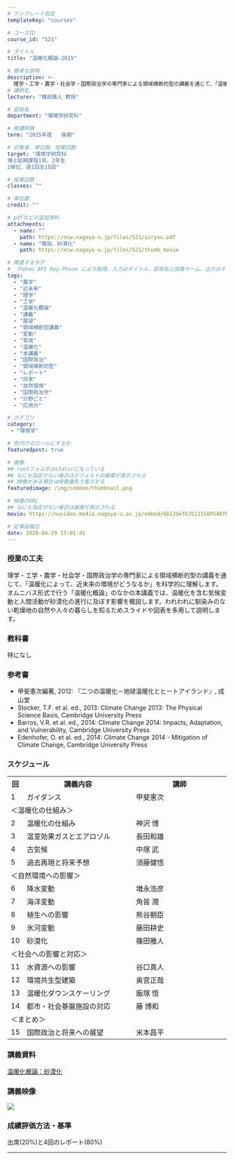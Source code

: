```yaml
---
# テンプレート指定
templateKey: "courses"

# コースID
course_id: "521"

# タイトル
title: "温暖化概論-2015"

# 簡単な説明
description: >-
  理学・工学・農学・社会学・国際政治学の専門家による領域横断的型の講義を通じて、「温暖化によって、近未来の環境がどうなるか」を科学的に理解します。具体的には   1. 温暖化の仕組み  2. 温暖化による自然環境の変動  3. 社会への影響と対応  4. 国際政治と将来への展望を学びます時間外学習としては、4つの分野ごとに環境問題を考察し、レポートを作成します。本講義は領域横断型講義と ....
# 講師名
lecturer: "篠田雅人 教授"

# 部局名
department: "環境学研究科"

# 開講時限
term: "2015年度	後期"

# 対象者、単位数、授業回数
target: "環境学研究科
博士前期課程1年、2年生
2単位、週1回全15回"

# 授業回数
classes: ""

# 単位数
credit: ""

# pdfなどの追加資料
attachments:
  - name: "" 
    path: https://ocw.nagoya-u.jp/files/521/siryou.pdf
  - name: "篠田、砂漠化" 
    path: https://ocw.nagoya-u.jp/files/521/thumb_movie

# 関連するタグ
# （Yahoo API Key-Phase により取得。入力はタイトル、部局名と授業ホーム、出力はキーフレーズ（tags））
tags:
  - "農学"
  - "近未来"
  - "理学"
  - "工学"
  - "温暖化概論"
  - "講義"
  - "展望"
  - "領域横断型講義"
  - "変動"
  - "育成"
  - "温暖化"
  - "本講義"
  - "国際政治"
  - "領域横断的型"
  - "レポート"
  - "将来"
  - "自然環境"
  - "国際政治学"
  - "分野ごと"
  - "応用力"

# カテゴリ
category:
 - "環境学"

# 色付けのロールにするか
featuredpost: true

# 画像
## rootフォルダはstaticになっている
## なにも指定がない場合はデフォルトの画像が表示される
## 映像がある場合は映像優先で表示する
featuredimage: /img/common/thumbnail.png

# 映像のURL
## なにも指定がない場合は画像が表示される
movie: https://nuvideo.media.nagoya-u.ac.jp/embed/6b12defb7b111589548fb3418f1e6a7f1ae43d46

# 記事投稿日
date: 2020-04-29 17:01:41
---
```


### 授業の工夫

理学・工学・農学・社会学・国際政治学の専門家による領域横断的型の講義を通じて、「温暖化によって、近未来の環境がどうなるか」を科学的に理解します。
オムニバス形式で行う「温暖化概論」のなかの本講義では、温暖化を含む気候変動と人間活動が砂漠化の進行に及ぼす影響を概説します。われわれに馴染みのない乾燥地の自然や人々の暮らしを知るためスライドや図表を多用して説明します。








### 教科書

特になし

### 参考書

* 甲斐憲次編著, 2012: 『二つの温暖化－地球温暖化とヒートアイランド』, 成山堂
* Stocker, T.F. et al. ed., 2013: Climate Change 2013: The Physical Science Basis, Cambridge University Press
* Barros, V.R. et al. ed., 2014: Climate Change 2014: Impacts, Adaptation, and Vulnerability, Cambridge University Press
* Edenhofer, O. et al. ed., 2014: Climate Change 2014 - Mitigation of Climate Change, Cambridge University Press


<h3>スケジュール</h3>

<table class="basic" width="455">

<tr>
<th width="20" class="center">回</th>
<th width="235" class="center">講義内容</th>
<th width="200" class="center">講師</th>
</tr>

<tr>
<td width="20" class="center">1</td>
<td width="235">ガイダンス</td>
<td width="200">甲斐憲次</td>
</tr>

<tr>
<td colspan=3>＜温暖化の仕組み＞</td>
</tr>

<tr>
<td width="20" class="center">2</td>
<td width="235">温暖化の仕組み</td>
<td width="200">神沢 博</td>
</tr>

<tr>
<td width="20" class="center">3</td>
<td width="235">温室効果ガスとエアロゾル</td>
<td width="200">長田和雄</td>
</tr>

<tr>
<td width="20" class="center">4</td>
<td width="235">古気候</td>
<td width="200">中塚 武</td>
</tr>

<tr>
<td width="20" class="center">5</td>
<td width="235">過去再現と将来予想</td>
<td width="200">須藤健悟</td>
</tr>

<tr>
<td colspan=3>＜自然環境への影響＞</td>
</tr>

<tr>
<td width="20" class="center">6</td>
<td width="235">降水変動</td>
<td width="200">増永浩彦</td>
</tr>

<tr>
<td width="20" class="center">7</td>
<td width="235">海洋変動</td>
<td width="200">角皆 潤</td>
</tr>

<tr>
<td width="20" class="center">8</td>
<td width="235">植生への影響</td>
<td width="200">熊谷朝臣</td>
</tr>

<tr>
<td width="20" class="center">9</td>
<td width="235">氷河変動</td>
<td width="200">藤田耕史 </td>
</tr>

<tr>
<td width="20" class="center">10</td>
<td width="235">砂漠化</td>
<td width="200">篠田雅人</td>
</tr>

<tr>
<td colspan=3>＜社会への影響と対応＞</td>
</tr>

<tr>
<td width="20" class="center">11</td>
<td width="235">水資源への影響</td>
<td width="200">谷口真人</td>
</tr>

<tr>
<td width="20" class="center">12</td>
<td width="235">環境共生型建築</td>
<td width="200">奥宮正哉</td>
</tr>

<tr>
<td width="20" class="center">13</td>
<td width="235">温暖化ダウンスケーリング</td>
<td width="200">飯塚 悟</td>
</tr>

<tr>
<td width="20" class="center">14</td>
<td width="235">都市・社会基盤施設の対応</td>
<td width="200">藤 博和</td>
</tr>


<tr>
<td colspan=3>＜まとめ＞</td>
</tr>

<tr>
<td width="20" class="center">15</td>
<td width="235">国際政治と将来への展望</td>
<td width="200">米本昌平</td>
</tr>

</table>


### 講義資料

[温暖化概論：砂漠化](https://ocw.nagoya-u.jp/files/521/siryou.pdf) 

### 講義映像

![](https://ocw.nagoya-u.jp/files/521/thumb_movie) 





### 成績評価方法・基準

出席(20%)と4回のレポート(80%)



-----